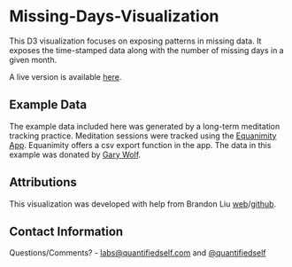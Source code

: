 Missing-Days-Visualization
==========================

This D3 visualization focuses on exposing patterns in missing data. It exposes the time-stamped data along with the number of missing days in a given month. 

A live version is available [here](http://quantifiedself.com/visproject/meditation.html). 

Example Data
------------

The example data included here was generated by a long-term meditation tracking practice. Meditation sessions were tracked using the [Equanimity App](http://www.meditate.mx/iphone). Equanimity offers a csv export function in the app. The data in this example was donated by [Gary Wolf](http://www.twitter.com/aether).

Attributions
------------

This visualization was developed with help from Brandon Liu [web](http://bdon.org)/[github](http://www.github.com/bdon).

Contact Information
-------------------

Questions/Comments? - [labs@quantifiedself.com](mailto:labs@quantifiedself.com) and [@quantifiedself](http://www.twitter.com/quantifiedself)

